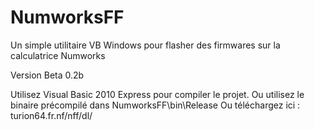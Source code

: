 # NumworksFF
Un simple utilitaire VB Windows pour flasher des firmwares sur la calculatrice Numworks

Version Beta 0.2b

Utilisez Visual Basic 2010 Express pour compiler le projet.
Ou utilisez le binaire précompilé dans NumworksFF\bin\Release
Ou téléchargez ici : turion64.fr.nf/nff/dl/
